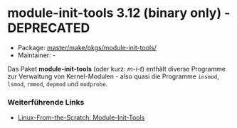 # module-init-tools 3.12 (binary only) - DEPRECATED
 - Package: [master/make/pkgs/module-init-tools/](https://github.com/Freetz-NG/freetz-ng/tree/master/make/pkgs/module-init-tools/)
 - Maintainer: -

Das Paket **module-init-tools** (oder kurz: *m-i-t*) enthält diverse
Programme zur Verwaltung von Kernel-Modulen - also quasi die Programme
`insmod`, `lsmod`, `rmmod`, `depmod` und `modprobe`.

### Weiterführende Links

-   [Linux-From-the-Scratch:
    Module-Init-Tools](http://oss.erdfunkstelle.de/lfs-de/6.0/online/chapter06/module-init-tools.html)


